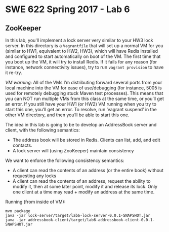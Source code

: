 # SWE 622 Spring 2017 - Lab 6
## ZooKeeper

In this lab, you'll implement a lock server very similar to your HW3 lock server. In this directory is a `Vagrantfile` that will set up a normal VM for you (similar to HW1, equivalent to HW2, HW3), which will have Redis installed and configured to start automatically on boot of the VM. The first time that you boot up the VM, it will try to install Redis. If it fails for any reason (for instance, network connectivity issues), try to run `vagrant provision` to have it re-try.

*VM warning*: All of the VMs I’m distributing forward several ports from your local machine into the VM for ease of use/debugging (for instance, 5005 is used for remotely debugging stuck Maven test processes). This means that you can NOT run multiple VMs from this class at the same time, or you’ll get an error. If you still have your HW1 (or HW2) VM running when you try to start this one, you’ll get an error. To resolve, run ‘vagrant suspend’ in the other VM directory, and then you’ll be able to start this one.

The idea in this lab is going to be to develop an AddressBook server and client, with the following semantics:

* The address book will be stored in Redis. Clients can list, add, and edit contacts.
* A lock server will (using ZooKeeper) maintain consistency

We want to enforce the following consistency semantics:

* A client can read the contents of an address (or the entire book) without requesting any locks
* A client can read the contents of an address, request the ability to modify it, then at some later point, modify it and release its lock. Only one client at a time may read + modify an address at the same time.


Running (from inside of VM):
```
mvn package
java -jar lock-server/target/lab6-lock-server-0.0.1-SNAPSHOT.jar
java -jar addressbook-client/target/lab6-addressbook-client-0.0.1-SNAPSHOT.jar
```
